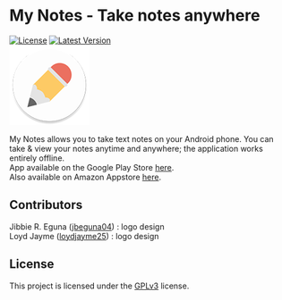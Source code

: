 # My Notes - Take notes anywhere
[![License](https://img.shields.io/badge/license-GPLv3-brightgreen.svg)](https://github.com/Abdallah-Abdelazim/My-Notes/blob/master/LICENSE)
[![Latest Version](https://img.shields.io/badge/latest%20ver-1.5-brightgreen.svg)](https://github.com/Abdallah-Abdelazim/My-Notes/releases/latest)  
![original_logo](/Logo/original_logo_143x143.png)  

My Notes allows you to take text notes on your Android phone. You can take & view your notes anytime and anywhere; the application works entirely offline.  
App available on the Google Play Store [here](https://play.google.com/store/apps/details?id=com.aa.mynotes).  
Also available on Amazon Appstore [here](http://a.co/dSgDfIh).  

## Contributors
Jibbie R. Eguna ([jbeguna04](https://github.com/jbeguna04)) : logo design  
Loyd Jayme ([loydjayme25](https://github.com/loydjayme25)) : logo design  

## License
This project is licensed under the [GPLv3](https://github.com/Abdallah-Abdelazim/MyNotes/blob/master/LICENSE) license.  
